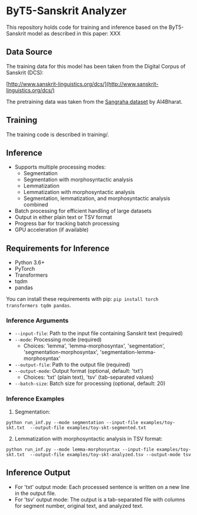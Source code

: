 # ByT5-Sanskrit Analyzer 

This repository holds code for training and inference based on the ByT5-Sanskrit model as described in this paper: XXX  

## Data Source

The training data for this model has been taken from the Digital Corpus of Sanskrit (DCS):

[http://www.sanskrit-linguistics.org/dcs/](http://www.sanskrit-linguistics.org/dcs/)

The pretraining data was taken from the [Sangraha dataset](https://huggingface.co/datasets/ai4bharat/sangraha) by AI4Bharat.

## Training

The training code is described in training/.   

## Inference

- Supports multiple processing modes:
  - Segmentation
  - Segmentation with morphosyntactic analysis
  - Lemmatization
  - Lemmatization with morphosyntactic analysis
  - Segmentation, lemmatization, and morphosyntactic analysis combined
- Batch processing for efficient handling of large datasets
- Output in either plain text or TSV format
- Progress bar for tracking batch processing
- GPU acceleration (if available)

## Requirements for Inference

- Python 3.6+
- PyTorch
- Transformers
- tqdm
- pandas

You can install these requirements with pip: `pip install torch transformers tqdm pandas`.  

### Inference Arguments

- `--input-file`: Path to the input file containing Sanskrit text (required)
- `--mode`: Processing mode (required)
  - Choices: 'lemma', 'lemma-morphosyntax', 'segmentation', 'segmentation-morphosyntax', 'segmentation-lemma-morphosyntax'
- `--output-file`: Path to the output file (required)
- `--output-mode`: Output format (optional, default: 'txt')
  - Choices: 'txt' (plain text), 'tsv' (tab-separated values)
- `--batch-size`: Batch size for processing (optional, default: 20)

### Inference Examples

1. Segmentation:

`python run_inf.py --mode segmentation --input-file examples/toy-skt.txt  --output-file examples/toy-skt-segmented.txt`

2. Lemmatization with morphosyntactic analysis in TSV format:

`python run_inf.py --mode lemma-morphosyntax --input-file examples/toy-skt.txt  --output-file examples/toy-skt-analyzed.tsv --output-mode tsv`

## Inference Output

- For 'txt' output mode: Each processed sentence is written on a new line in the output file.
- For 'tsv' output mode: The output is a tab-separated file with columns for segment number, original text, and analyzed text. 
